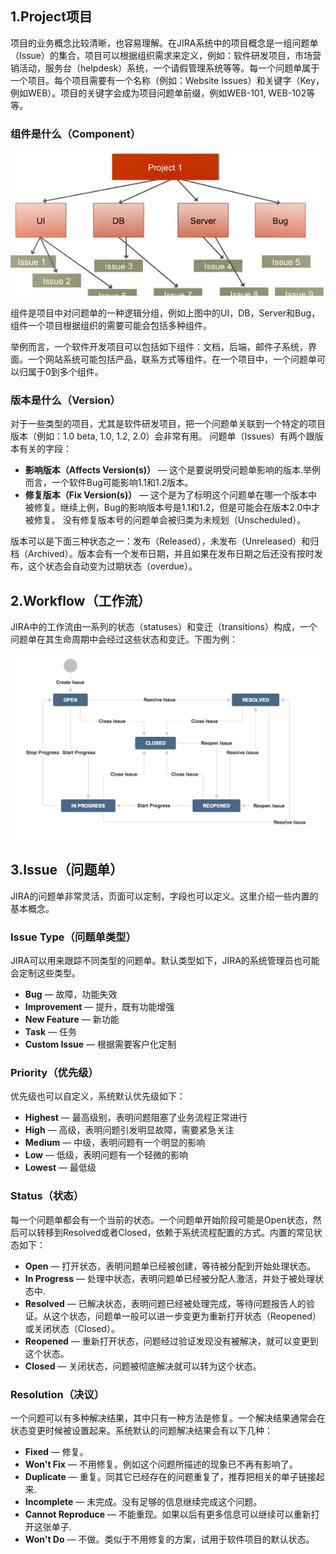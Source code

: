 ## 1.Project项目

项目的业务概念比较清晰，也容易理解。在JIRA系统中的项目概念是一组问题单（Issue）的集合，项目可以根据组织需求来定义，例如：软件研发项目，市场营销活动，服务台（helpdesk）系统，一个请假管理系统等等。每一个问题单属于一个项目。每个项目需要有一个名称（例如：Website Issues）和关键字（Key，例如WEB）。项目的关键字会成为项目问题单前缀，例如WEB-101, WEB-102等等。

### 组件是什么（Component）

![img](Jira（一）核心概念_imgs\Jira_1.png)

组件是项目中对问题单的一种逻辑分组，例如上图中的UI，DB，Server和Bug，组件一个项目根据组织的需要可能会包括多种组件。

举例而言，一个软件开发项目可以包括如下组件：文档，后端，邮件子系统，界面。一个网站系统可能包括产品，联系方式等组件。在一个项目中，一个问题单可以归属于0到多个组件。

### 版本是什么（Version）

对于一些类型的项目，尤其是软件研发项目，把一个问题单关联到一个特定的项目版本（例如：1.0 beta, 1.0, 1.2, 2.0）会非常有用。
 问题单（Issues）有两个跟版本有关的字段：

- **影响版本（Affects Version(s)）** — 这个是要说明受问题单影响的版本.举例而言，一个软件Bug可能影响1.1和1.2版本。
- **修复版本（Fix Version(s)）** — 这个是为了标明这个问题单在哪一个版本中被修复。继续上例，Bug的影响版本号是1.1和1.2，但是可能会在版本2.0中才被修复。 没有修复版本号的问题单会被归类为未规划（Unscheduled）。

版本可以是下面三种状态之一：发布（Released），未发布（Unreleased）和归档（Archived）。版本会有一个发布日期，并且如果在发布日期之后还没有按时发布，这个状态会自动变为过期状态（overdue）。

## 2.Workflow（工作流）





JIRA中的工作流由一系列的状态（statuses）和变迁（transitions）构成，一个问题单在其生命周期中会经过这些状态和变迁。下图为例：

![img](Jira（一）核心概念_imgs\Jira_2.png)

## 3.Issue（问题单）

JIRA的问题单非常灵活，页面可以定制，字段也可以定义。这里介绍一些内置的基本概念。

### Issue Type（问题单类型）

JIRA可以用来跟踪不同类型的问题单。默认类型如下，JIRA的系统管理员也可能会定制这些类型。

- **Bug** — 故障，功能失效
- **Improvement** — 提升，既有功能增强
- **New Feature** — 新功能
- **Task** — 任务
- **Custom Issue** — 根据需要客户化定制

### Priority（优先级）

优先级也可以自定义，系统默认优先级如下：

- **Highest** — 最高级别，表明问题阻塞了业务流程正常进行
- **High** — 高级，表明问题引发明显故障，需要紧急关注
- **Medium** — 中级，表明问题有一个明显的影响
- **Low** — 低级，表明问题有一个轻微的影响
- **Lowest** — 最低级

### Status（状态）

每一个问题单都会有一个当前的状态。一个问题单开始阶段可能是Open状态，然后可以转移到Resolved或者Closed，依赖于系统流程配置的方式。内置的常见状态如下：

- **Open** — 打开状态，表明问题单已经被创建，等待被分配到开始处理状态。
- **In Progress** — 处理中状态，表明问题单已经被分配人激活，并处于被处理状态中.
- **Resolved** — 已解决状态，表明问题已经被处理完成，等待问题报告人的验证。从这个状态，问题单一般可以进一步变更为重新打开状态（Reopened）或关闭状态（Closed）。
- **Reopened** — 重新打开状态，问题经过验证发现没有被解决，就可以变更到这个状态。
- **Closed** — 关闭状态，问题被彻底解决就可以转为这个状态。

### Resolution（决议）

一个问题可以有多种解决结果，其中只有一种方法是修复。一个解决结果通常会在状态变更时候被设置起来。系统默认的问题解决结果会有以下几种：

- **Fixed** — 修复。
- **Won't Fix** — 不用修复。例如这个问题所描述的现象已不再有影响了。
- **Duplicate** — 重复。同其它已经存在的问题重复了，推荐把相关的单子链接起来.
- **Incomplete** — 未完成。没有足够的信息继续完成这个问题。
- **Cannot Reproduce** — 不能重现。如果以后有更多信息可以继续可以重新打开这张单子.
- **Won't Do** — 不做。类似于不用修复的方案，试用于软件项目的默认状态。















































